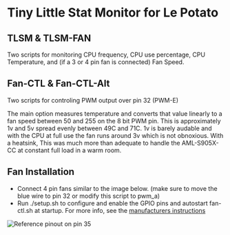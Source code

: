 # Tiny Little Stat Monitor for Le Potato

TLSM & TLSM-FAN
--------------------------------------
Two scripts for monitoring CPU frequency, CPU use percentage, CPU Temperature, and (if a 3 or 4 pin fan is connected) Fan Speed.


Fan-CTL & Fan-CTL-Alt
--------------------------------------
Two scripts for controling PWM output over pin 32 (PWM-E)

The main option measures temperature and converts that value linearly to a fan speed between 50 and 255 on the 8 bit PWM pin.  This is approximately 1v and 5v spread evenly between 49C and 71C.  1v is barely audable and with the CPU at full use the fan runs around 3v which is not obnoxious.  With a heatsink, This was much more than adequate to handle the AML-S905X-CC at constant full load in a warm room.


Fan Installation
--------------------------------------
* Connect 4 pin fans similar to the image below.  (make sure to move the blue wire to pin 32 or modify this script to pwm_a)
* Run ./setup.sh to configure and enable the GPIO pins and autostart fan-ctl.sh at startup.
For more info, see the [manufacturers instructions](https://hub.libre.computer/t/how-to-read-and-control-pwm-fan-speed-on-aml-s905x-cc/541)

![Reference pinout on pin 35](https://hub.libre.computer/uploads/db1613/original/2X/c/c8d7387f5f0af578b266ec8915fb52f3f289ced3.jpeg "Le Potato reference pinout")


